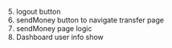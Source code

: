 5. logout button
6. sendMoney button to navigate transfer page
7. sendMoney page logic
8. Dashboard user info show
